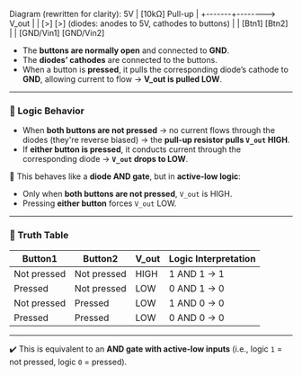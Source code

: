 Diagram (rewritten for clarity):
     5V
      |
    [10kΩ] Pull-up
      |
      +-------+--------> V_out
      |       |
     [>]     [>]       (diodes: anodes to 5V, cathodes to buttons)
      |       |
     [Btn1]    [Btn2]
      |         |
    [GND/Vin1] [GND/Vin2]




- The **buttons are normally open** and connected to **GND**.
- The **diodes’ cathodes** are connected to the buttons.
- When a button is **pressed**, it pulls the corresponding diode’s cathode to **GND**, allowing current to flow → **V_out is pulled LOW**.

---

### 🧠 Logic Behavior

- When **both buttons are not pressed** → no current flows through the diodes (they're reverse biased) → the **pull-up resistor pulls `V_out` HIGH**.
- If **either button is pressed**, it conducts current through the corresponding diode → **`V_out` drops to LOW**.

🔎 This behaves like a **diode AND gate**, but in **active-low logic**:

- Only when **both buttons are not pressed**, `V_out` is HIGH.
- Pressing **either button** forces `V_out` LOW.

---

### 🧪 Truth Table

| Button1      | Button2      | V_out | Logic Interpretation        |
|--------------|--------------|-------|-----------------------------|
| Not pressed  | Not pressed  | HIGH  | 1 AND 1 → 1                 |
| Pressed      | Not pressed  | LOW   | 0 AND 1 → 0                 |
| Not pressed  | Pressed      | LOW   | 1 AND 0 → 0                 |
| Pressed      | Pressed      | LOW   | 0 AND 0 → 0                 |

---

✔️ This is equivalent to an **AND gate with active-low inputs** (i.e., logic `1` = not pressed, logic `0` = pressed).  
